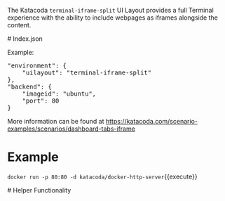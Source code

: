 The Katacoda `terminal-iframe-split` UI Layout provides a full Terminal experience with the ability to include webpages as iframes alongside the content.

# Index.json

Example:

<pre>
"environment": {
    "uilayout": "terminal-iframe-split"
},
"backend": {
    "imageid": "ubuntu",
    "port": 80
}
</pre>

More information can be found at https://katacoda.com/scenario-examples/scenarios/dashboard-tabs-iframe

# Example

`docker run -p 80:80 -d katacoda/docker-http-server`{{execute}}

# Helper Functionality
